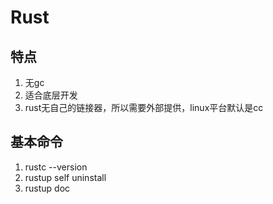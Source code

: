 # Rust

## 特点

1. 无gc
2. 适合底层开发
3. rust无自己的链接器，所以需要外部提供，linux平台默认是cc

## 基本命令

1. rustc --version
2. rustup self uninstall 
3. rustup doc

